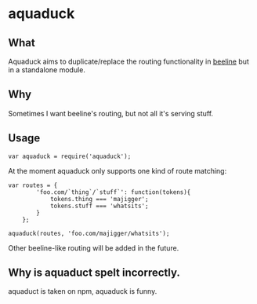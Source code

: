 # aquaduck

## What

Aquaduck aims to duplicate/replace the routing functionality in [beeline](https://github.com/xavi-/beeline) but in a standalone module.

## Why

Sometimes I want beeline's routing, but not all it's serving stuff.

## Usage

    var aquaduck = require('aquaduck');

At the moment aquaduck only supports one kind of route matching:

    var routes = {
            'foo.com/`thing`/`stuff`': function(tokens){
                tokens.thing === 'majigger';
                tokens.stuff === 'whatsits';
            }
        };

    aquaduck(routes, 'foo.com/majigger/whatsits');

Other beeline-like routing will be added in the future.


## Why is aquaduct spelt incorrectly.

aquaduct is taken on npm, aquaduck is funny.
